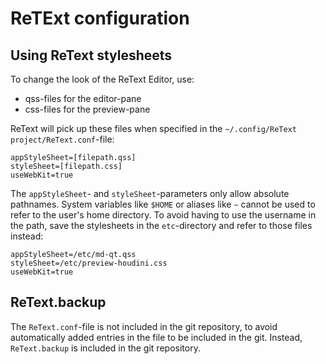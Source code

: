# ReTExt configuration

## Using ReText stylesheets

To change the look of the ReText Editor, use:

- qss-files for the editor-pane
- css-files for the preview-pane

ReText will pick up these files when specified in the `~/.config/ReText project/ReText.conf`-file:

```
appStyleSheet=[filepath.qss]
styleSheet=[filepath.css]
useWebKit=true
```

The `appStyleSheet`- and `styleSheet`-parameters only allow absolute pathnames. System variables like `$HOME` or aliases like `~` cannot be used to refer to the user's home directory. To avoid having to use the username in the path, save the stylesheets in the `etc`-directory and refer to those files instead:

```
appStyleSheet=/etc/md-qt.qss
styleSheet=/etc/preview-houdini.css
useWebKit=true
```

## ReText.backup

The `ReText.conf`-file is not included in the git repository, to avoid automatically added entries in the file to be included in the git. Instead, `ReText.backup` is included in the git repository.
